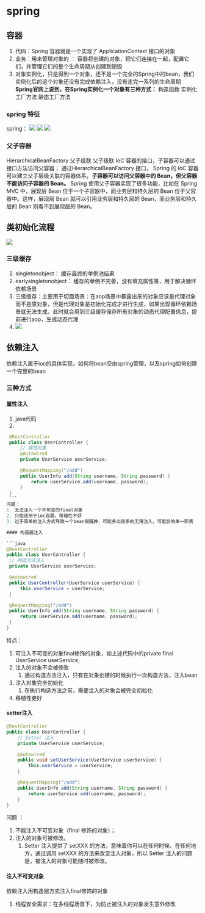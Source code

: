 # spring 

## 容器
1. 代码：Spring 容器就是一个实现了 ApplicationContext 接口的对象
2. 业务：用来管理对象的 ： 容器将创建的对象，把它们连接在一起，配置它们，并管理它们的整个生命周期从创建到销毁
3. 对象实例化，只是得到一个对象，还不是一个完全的Spring中的bean，我们实例化后的这个对象还没有完成依赖注入，没有走完一系列的生命周期
**Spring官网上说到，在Spring实例化一个对象有三种方式：**
构造函数
实例化工厂方法
静态工厂方法

### spring 特征
spring：
![](/技术学习流程/pic/2023-07-01-19-15-08.png)
![](/技术学习流程/pic/2023-07-01-19-19-32.png)
![](/技术学习流程/pic/2023-07-01-19-22-25.png)

### 父子容器
HierarchicalBeanFactory 父子级联
父子级联 IoC 容器的接口，子容器可以通过接口方法访问父容器； 通过HierarchicalBeanFactory 接口， Spring 的 IoC 容器可以建立父子层级关联的容器体系，**子容器可以访问父容器中的 Bean，但父容器不能访问子容器的 Bean。**
Spring 使用父子容器实现了很多功能，比如在 Spring MVC 中，展现层 Bean 位于一个子容器中，而业务层和持久层的 Bean 位于父容器中。这样，展现层 Bean 就可以引用业务层和持久层的 Bean，而业务层和持久层的 Bean 则看不到展现层的 Bean。

## 类初始化流程
![](/技术学习流程/pic/2023-07-02-17-21-54.png)

### 三级缓存
1. singletonobject： 缓存最终的单例池结果
2. earlysingletonobject： 缓存的单例不完善，没有填充属性等，用于解决循环依赖场景
3. 三级缓存：主要用于切面场景：在aop场景中暴露出来的对象应该是代理对象而不是原对象，但是代理对象是初始化完成才进行生成，如果出现循环依赖场景就无法生成，此时就会用到三级缓存保存所有对象的动态代理配置信息，提前进行aop，生成动态代理
4. ![](/技术学习流程/pic/2023-07-21-17-43-42.png)

## 依赖注入
依赖注入属于ioc的具体实现，如何将bean交由spring管理，以及spring如何创建一个完整的bean  

### 三种方式
#### 属性注入
   1. java代码
   2. 
   ```java
    @RestController
    public class UserController {
        // 属性对象
        @Autowired
        private UserService userService;

        @RequestMapping("/add")
        public UserInfo add(String username, String password) {
            return userService.add(username, password);
        }
    }
    ```
问题：
1. 无法注入一个不可变的final对象
2. 只能适用于ioc容器，移植性不好
3. 过于简单的注入方式导致一个bean很臃肿，可能多出很多的无用注入，可能影响单一职责

#### 构造器注入

```java
@RestController
public class UserController {
    // 构造方法注入
    private UserService userService;

    @Autowired
    public UserController(UserService userService) {
        this.userService = userService;
    }

    @RequestMapping("/add")
    public UserInfo add(String username, String password) {
        return userService.add(username, password);
    }
}
```
特点：
1. 可注入不可变的对象final修饰的对象，如上述代码中的private final UserService userService;
2. 注入的对象不会被修改
   1. 通过构造方法注入，只有在对象创建的时候执行一次构造方法，注入bean
3. 注入对象完全初始化
   1. 在执行构造方法之前，需要注入的对象会被完全初始化
4. 移植性更好
    

#### setter注入

```java
@RestController
public class UserController {
    // Setter 注入
    private UserService userService;

    @Autowired
    public void setUserService(UserService userService) {
        this.userService = userService;
    }

    @RequestMapping("/add")
    public UserInfo add(String username, String password) {
        return userService.add(username, password);
    }
}
```
问题 ：
1. 不能注入不可变对象（final 修饰的对象）；
2. 注入的对象可被修改。
   1. Setter 注入提供了 setXXX 的方法，意味着你可以在任何时候、在任何地方，通过调用 setXXX 的方法来改变注入对象，所以 Setter 注入的问题是，被注入的对象可能随时被修改。

#### 注入不可变对象
依赖注入用构造器方式注入final修饰的对象
   1. 线程安全需求：在多线程场景下，为防止被注入的对象发生意外修改
